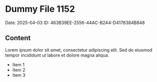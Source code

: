 # Dummy File 1152

Date: 2025-04-03
ID: 463B39EE-2556-44AC-B2A4-D4178384B848

## Content

Lorem ipsum dolor sit amet, consectetur adipiscing elit.
Sed do eiusmod tempor incididunt ut labore et dolore magna aliqua.

* Item 1
* Item 2
* Item 3

